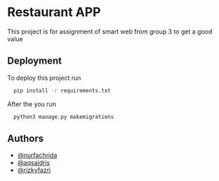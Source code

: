 # Restaurant APP

This project is for assignment of smart web from group 3 to get a good value




## Deployment

To deploy this project run

```bash
  pip install -r requirements.txt
```

After the you run
```bash
  python3 manage.py makemigrations
```


## Authors

- [@nurfachrida](https://github.com/nurfachridaffa17)
- [@aqsaidris](https://github.com/nurfachridaffa17)
- [@rizkyfazri](https://github.com/nurfachridaffa17)


